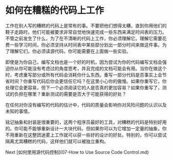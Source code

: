 # 如何在糟糕的代码上工作

工作在别人写的糟糕的代码上是常有的事。不要把他们想得太糟，直到你用他们的鞋子走路时。他们可能被要求非常自觉地快速完成一些东西来满足时间表的压力。不管之前发生了什么，为了在不清晰的代码上工作，你必须理解它。理解它需要花费一些学习时间，你必须坚持从时间表中某些部分划出一部分时间来做这件事。为了理解它们，你必须读源代码，你可能需要在上面做一些实验。

即使是为你自己，编写文档也是一个好的时机，因为尝试为你的代码编写文档会强迫你从你可能没有考虑过的角度思考，并且完成的文档可能会有用。当你在做这个时，考虑重写部分或所有代码会消耗你什么东西。重写一部分代码是否事实上会节省时间？你重写代码后你会更信任它吗？在这里小心你的傲慢。如果你重写它，你处理它会更容易，但下一个必须阅读它的人是否真的更加容易？如果你重写了，测试的负担在哪里？重新测试的需要是否大于可能获得的好处？

在任何对你没有编写的代码的估计中，代码的质量会影响你对风险问题的认识以及未知的事情。

铭记抽象和封装是很重要的，这两个程序员最好的工具，对糟糕的代码是特别好用的。你可能不能够重新设计一大块代码，但如果你可以为它增加一定量的抽象，你不用重新在这整团迷雾上工作就可以获一些好的设计的好处。特别的，你可以尝试隔离尤其糟糕的代码，这样他们就可以被独立重构。

Next [如何使用源代码控制](07-How to Use Source Code Control.md)
